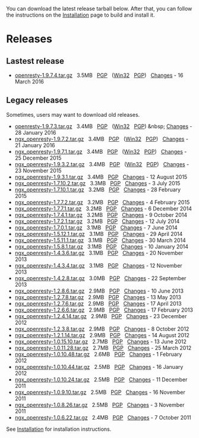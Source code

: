 <!---
    @title         Download
    @creator       Yichun Zhang
    @created       2011-06-21 04:25 GMT
    @modifier      YichunZhang
    @modified      2016-03-17 02:33 GMT
    @changecount   332
--->

You can download the latest release tarball below. After that, you can follow the instructions on the [Installation](installation/) page to build and install it.

# Releases

##  Lastest release
* [openresty-1.9.7.4.tar.gz](https://openresty.org/download/openresty-1.9.7.4.tar.gz) &nbsp; 3.5MB &nbsp; [PGP](https://openresty.org/download/openresty-1.9.7.4.tar.gz.asc) &nbsp; ([Win32](https://openresty.org/download/openresty-1.9.7.4-win32.zip) &nbsp; [PGP](https://openresty.org/download/openresty-1.9.7.4-win32.zip.asc)) &nbsp; [Changes](change-log1009007/) - 16 March 2016

##  Legacy releases
Sometimes, users may want to download old releases.
* [openresty-1.9.7.3.tar.gz](https://openresty.org/download/openresty-1.9.7.3.tar.gz) &nbsp; 3.4MB &nbsp; [PGP](https://openresty.org/download/openresty-1.9.7.3.tar.gz.asc) &nbsp; ([Win32](https://openresty.org/download/openresty-1.9.7.3-win32.zip) &nbsp;  [PGP](https://openresty.org/download/openresty-1.9.7.3-win32.zip.asc)) &amp;nbsp; [Changes](change-log1009007/) - 28 January 2016
* [ngx_openresty-1.9.7.2.tar.gz](https://openresty.org/download/ngx_openresty-1.9.7.2.tar.gz) &nbsp; 3.4MB &nbsp; [PGP](https://openresty.org/download/ngx_openresty-1.9.7.2.tar.gz.asc) &nbsp; ([Win32](https://openresty.org/download/ngx_openresty-1.9.7.2-win32.zip) &nbsp; [PGP](https://openresty.org/download/ngx_openresty-1.9.7.2-win32.zip.asc)) &nbsp; [Changes](change-log1009007/) - 21 January 2016
* [ngx_openresty-1.9.7.1.tar.gz](https://openresty.org/download/ngx_openresty-1.9.7.1.tar.gz) &nbsp; 3.4MB &nbsp; [PGP](https://openresty.org/download/ngx_openresty-1.9.7.1.tar.gz.asc) &nbsp; ([Win32](https://openresty.org/download/ngx_openresty-1.9.7.1-win32.zip) &nbsp; [PGP](https://openresty.org/download/ngx_openresty-1.9.7.1-win32.zip.asc)) &nbsp; [Changes](change-log1009007/) - 25 December 2015
* [ngx_openresty-1.9.3.2.tar.gz](https://openresty.org/download/ngx_openresty-1.9.3.2.tar.gz) &nbsp; 3.4MB &nbsp; [PGP](https://openresty.org/download/ngx_openresty-1.9.3.2.tar.gz.asc) &nbsp; ([Win32](https://openresty.org/download/ngx_openresty-1.9.3.2-win32.zip) &nbsp; [PGP](https://openresty.org/download/ngx_openresty-1.9.3.2-win32.zip.asc)) &nbsp; [Changes](change-log1009003/) - 23 November 2015
* [ngx_openresty-1.9.3.1.tar.gz](https://openresty.org/download/ngx_openresty-1.9.3.1.tar.gz) &nbsp; 3.4MB &nbsp; [PGP](https://openresty.org/download/ngx_openresty-1.9.3.1.tar.gz.asc) &nbsp; [Changes](change-log1009003/) - 12 August 2015
* [ngx_openresty-1.7.10.2.tar.gz](https://openresty.org/download/ngx_openresty-1.7.10.2.tar.gz) &nbsp; 3.3MB &nbsp; [PGP](https://openresty.org/download/ngx_openresty-1.7.10.2.tar.gz.asc) &nbsp; [Changes](change-log1007010/) - 3 July 2015
* [ngx_openresty-1.7.10.1.tar.gz](https://openresty.org/download/ngx_openresty-1.7.10.1.tar.gz) &nbsp; 3.2MB &nbsp; [PGP](https://openresty.org/download/ngx_openresty-1.7.10.1.tar.gz.asc) &nbsp; [Changes](change-log1007010/) - 28 February 2015
* [ngx_openresty-1.7.7.2.tar.gz](https://openresty.org/download/ngx_openresty-1.7.7.2.tar.gz) &nbsp; 3.2MB &nbsp; [PGP](https://openresty.org/download/ngx_openresty-1.7.7.2.tar.gz.asc) &nbsp; [Changes](change-log1007007/) - 4 February 2015
* [ngx_openresty-1.7.7.1.tar.gz](https://openresty.org/download/ngx_openresty-1.7.7.1.tar.gz) &nbsp; 3.2MB &nbsp; [PGP](https://openresty.org/download/ngx_openresty-1.7.7.1.tar.gz.asc) &nbsp; [Changes](change-log1007007/) - 6 December 2014
* [ngx_openresty-1.7.4.1.tar.gz](https://openresty.org/download/ngx_openresty-1.7.4.1.tar.gz) &nbsp; 3.2MB &nbsp; [PGP](https://openresty.org/download/ngx_openresty-1.7.4.1.tar.gz.asc) &nbsp; [Changes](change-log1007004/) - 9 October 2014
* [ngx_openresty-1.7.2.1.tar.gz](https://openresty.org/download/ngx_openresty-1.7.2.1.tar.gz) &nbsp; 3.2MB &nbsp; [PGP](https://openresty.org/download/ngx_openresty-1.7.2.1.tar.gz.asc) &nbsp; [Changes](change-log1007002/) - 12 July 2014
* [ngx_openresty-1.7.0.1.tar.gz](https://openresty.org/download/ngx_openresty-1.7.0.1.tar.gz) &nbsp; 3.1MB &nbsp; [PGP](https://openresty.org/download/ngx_openresty-1.7.0.1.tar.gz.asc) &nbsp; [Changes](change-log1007000/) - 7 June 2014
* [ngx_openresty-1.5.12.1.tar.gz](https://openresty.org/download/ngx_openresty-1.5.12.1.tar.gz) &nbsp; 3.1MB &nbsp; [PGP](https://openresty.org/download/ngx_openresty-1.5.12.1.tar.gz.asc) &nbsp; [Changes](change-log1005012/) - 29 April 2014
* [ngx_openresty-1.5.11.1.tar.gz](https://openresty.org/download/ngx_openresty-1.5.11.1.tar.gz) &nbsp; 3.1MB &nbsp; [PGP](https://openresty.org/download/ngx_openresty-1.5.11.1.tar.gz.asc) &nbsp; [Changes](change-log1005011/) - 30 March 2014
* [ngx_openresty-1.5.8.1.tar.gz](https://openresty.org/download/ngx_openresty-1.5.8.1.tar.gz) &nbsp; 3.1MB &nbsp; [PGP](https://openresty.org/download/ngx_openresty-1.5.8.1.tar.gz.asc) &nbsp; [Changes](change-log1005008/) - 10 January 2014
* [ngx_openresty-1.4.3.6.tar.gz](https://openresty.org/download/ngx_openresty-1.4.3.6.tar.gz) &nbsp; 3.1MB &nbsp; [PGP](https://openresty.org/download/ngx_openresty-1.4.3.6.tar.gz.asc) &nbsp; [Changes](change-log1004003/) - 20 November 2013
* [ngx_openresty-1.4.3.4.tar.gz](https://openresty.org/download/ngx_openresty-1.4.3.4.tar.gz) &nbsp; 3.1MB &nbsp; [PGP](https://openresty.org/download/ngx_openresty-1.4.3.4.tar.gz.asc) &nbsp; [Changes](change-log1004003/) - 12 November 2013
* [ngx_openresty-1.4.2.8.tar.gz](https://openresty.org/download/ngx_openresty-1.4.2.8.tar.gz) &nbsp; 3.0MB &nbsp; [PGP](https://openresty.org/download/ngx_openresty-1.4.2.8.tar.gz.asc) &nbsp; [Changes](change-log1004002/) - 22 September 2013
* [ngx_openresty-1.2.8.6.tar.gz](https://openresty.org/download/ngx_openresty-1.2.8.6.tar.gz) &nbsp; 2.9MB &nbsp; [PGP](https://openresty.org/download/ngx_openresty-1.2.8.6.tar.gz.asc) &nbsp; [Changes](change-log1002008/) - 10 June 2013
* [ngx_openresty-1.2.7.8.tar.gz](https://openresty.org/download/ngx_openresty-1.2.7.8.tar.gz) &nbsp; 2.9MB &nbsp; [PGP](https://openresty.org/download/ngx_openresty-1.2.7.8.tar.gz.asc) &nbsp; [Changes](change-log1002007/) - 13 May 2013
* [ngx_openresty-1.2.7.6.tar.gz](https://openresty.org/download/ngx_openresty-1.2.7.6.tar.gz) &nbsp; 2.9MB &nbsp; [PGP](https://openresty.org/download/ngx_openresty-1.2.7.6.tar.gz.asc) &nbsp; [Changes](change-log1002007/) - 17 April 2013
* [ngx_openresty-1.2.6.6.tar.gz](https://openresty.org/download/ngx_openresty-1.2.6.6.tar.gz) &nbsp; 2.9MB &nbsp; [PGP](https://openresty.org/download/ngx_openresty-1.2.6.6.tar.gz.asc) &nbsp; [Changes](change-log1002006/) - 17 February 2013
* [ngx_openresty-1.2.4.14.tar.gz](https://openresty.org/download/ngx_openresty-1.2.4.14.tar.gz) &nbsp; 2.9MB &nbsp; [PGP](https://openresty.org/download/ngx_openresty-1.2.4.14.tar.gz.asc) &nbsp; [Changes](change-log1002004/) - 23 December 2012
* [ngx_openresty-1.2.3.8.tar.gz](https://openresty.org/download/ngx_openresty-1.2.3.8.tar.gz) &nbsp; 2.9MB &nbsp; [PGP](https://openresty.org/download/ngx_openresty-1.2.3.8.tar.gz.asc) &nbsp; [Changes](change-log1002003/) - 8 October 2012
* [ngx_openresty-1.2.1.14.tar.gz](https://openresty.org/download/ngx_openresty-1.2.1.14.tar.gz) &nbsp; 2.9MB &nbsp; [PGP](https://openresty.org/download/ngx_openresty-1.2.1.14.tar.gz.asc) &nbsp; [Changes](change-log1002001/) - 14 August 2012
* [ngx_openresty-1.0.15.10.tar.gz](https://openresty.org/download/ngx_openresty-1.0.15.10.tar.gz) &nbsp; 2.7MB &nbsp; [PGP](https://openresty.org/download/ngx_openresty-1.0.15.10.tar.gz.asc) &nbsp; [Changes](change-log1000015/) - 13 June 2012
* [ngx_openresty-1.0.11.28.tar.gz](https://openresty.org/download/ngx_openresty-1.0.11.28.tar.gz) &nbsp; 2.7MB &nbsp; [PGP](https://openresty.org/download/ngx_openresty-1.0.11.28.tar.gz.asc) &nbsp; [Changes](change-log1000011/) - 25 March 2012
* [ngx_openresty-1.0.10.48.tar.gz](https://openresty.org/download/ngx_openresty-1.0.10.48.tar.gz) &nbsp; 2.6MB &nbsp; [PGP](https://openresty.org/download/ngx_openresty-1.0.10.48.tar.gz.asc) &nbsp; [Changes](change-log1000010/) - 1 February 2012
* [ngx_openresty-1.0.10.44.tar.gz](https://openresty.org/download/ngx_openresty-1.0.10.44.tar.gz) &nbsp; 2.5MB &nbsp; [PGP](https://openresty.org/download/ngx_openresty-1.0.10.44.tar.gz.asc) &nbsp; [Changes](change-log1000010/) - 16 January 2012
* [ngx_openresty-1.0.10.24.tar.gz](https://openresty.org/download/ngx_openresty-1.0.10.24.tar.gz) &nbsp; 2.5MB &nbsp; [PGP](https://openresty.org/download/ngx_openresty-1.0.10.24.tar.gz.asc) &nbsp; [Changes](change-log1000010/) - 11 December 2011
* [ngx_openresty-1.0.9.10.tar.gz](https://openresty.org/download/ngx_openresty-1.0.9.10.tar.gz) &nbsp; 2.5MB &nbsp; [PGP](https://openresty.org/download/ngx_openresty-1.0.9.10.tar.gz.asc) &nbsp; [Changes](change-log1000009/) - 16 November 2011
* [ngx_openresty-1.0.8.26.tar.gz](https://openresty.org/download/ngx_openresty-1.0.8.26.tar.gz) &nbsp; 2.5MB &nbsp; [PGP](https://openresty.org/download/ngx_openresty-1.0.8.26.tar.gz.asc) &nbsp; [Changes](change-log1000008/) - 3 November 2011
* [ngx_openresty-1.0.6.22.tar.gz](https://openresty.org/download/ngx_openresty-1.0.6.22.tar.gz) &nbsp; 2.4MB &nbsp; [PGP](https://openresty.org/download/ngx_openresty-1.0.6.22.tar.gz.asc) &nbsp; [Changes](change-log1000006/) - 7 October 2011

See [Installation](installation/) for installation instructions.
